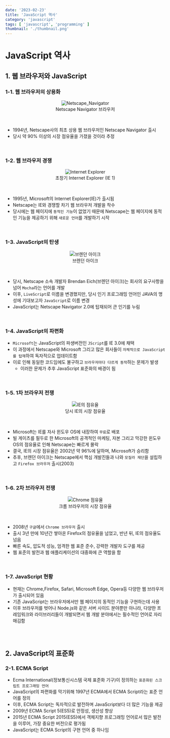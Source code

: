 ```yaml
---
date: '2023-02-23'
title: 'JavaScript 역사'
category: 'javascript'
tags: [ 'javascript', 'programming' ]
thumbnail: './thumbnail.png'
---
```


# JavaScript 역사

## 1. 웹 브라우저와 JavaScript

### 1-1. 웹 브라우저의 상용화

<p align="center">
  <img src="JS_Netscape_Navigator.jpg" alt="Netscape_Navigator"><br/>
  <span>Netscape Navigator 브라우저</span>
</p>

<br/>

- 1994년, Netscape사의 최초 상용 웹 브라우저인 Netscape Navigator 출시
- 당시 약 90% 이상의 시장 점유율을 가졌을 것이라 추정

<br>

### 1-2. 웹 브라우저 경쟁

<p align="center">
  <img src="JS_Internet_explorer.png" alt="Internet Explorer"><br/>
  <span>초창기 Internet Explorer (IE 1)</span>
</p>

<br/>

- 1995년, Microsoft의 Internet Explorer(IE)가 출시됨
- Netscape는 IE와 경쟁할 차기 웹 브라우저 개발을 착수
- 당시에는 웹 페이지에 `동적인 기능`이 없었기 때문에 Netscape는 웹 페이지에 동적인 기능을 제공하기 위해 `새로운 언어`를 개발하기 시작

<br>

### 1-3. JavaScript의 탄생

<p align="center">
  <img src="JS_Brendan_Eich.jpg" alt="브렌던 아이크"><br/>
  <span>브렌던 아이크</span>
</p>

<br/>

- 당시, Netscape 소속 개발자 Brendan Eich(브렌던 아이크)는 회사의 요구사항을 넘어 `Mocha`라는 언어를 개발
- 이후, `LiveScript`로 이름을 변경했지만, 당시 인기 프로그래밍 언어인 JAVA의 명성에 기대보고자 `JavaScript`로 이름 변경
- JavaScript는 Netscape Navigator 2.0에 탑재되어 큰 인기를 누림

<br>

### 1-4. JavaScript의 파편화

- `Microsoft`는 JavaScript의 파생버전인 `JScript`를 IE 3.0에 채택
- 이 과정에서 Netscape와 Microsoft 그리고 많은 회사들이 `자체적으로 JavaScript를 탑재`하여 독자적으로 업데이트함
- 이로 인해 동일한 코드임에도 불구하고 `브라우저마다 다르게 동작`하는 문제가 발생
    - 이러한 문제가 추후 JavaScript 표준화의 배경이 됨

<br>

### 1-5. 1차 브라우저 전쟁

<p align="center">
  <img src="JS_browser_war.jpg" alt="IE의 점유율"><br/>
  <span>당시 IE의 시장 점유율</span>
</p>

<br/>

- Microsoft는 IE를 자사 윈도우 OS에 내장하여 `무료`로 배포
- 빌 게이츠를 필두로 한 Microsoft의 공격적인 마케팅, 자본 그리고 막강한 윈도우 OS의 점유율로 인해 Netscape는 빠르게 몰락
- 결국, IE의 시장 점유율은 2002년 약 96%에 달하며, Microsoft가 승리함
- 추후, 브렌던 아이크는 Netscape에서 핵심 개발진들과 나와 `모질라 재단`을 설립하고 `Firefox 브라우저` 출시(2003)

<br>

### 1-6. 2차 브라우저 전쟁

<p align="center">
  <img src="JS_browser_war2.png" alt="Chrome 점유율"><br/>
  <span>크롬 브라우저의 시장 점유율</span>
</p>

<br/>

- 2008년 `구글`에서 `Chrome 브라우저` 출시
- 출시 3년 만에 10년간 쌓아온 Firefox의 점유율을 넘었고, 반년 뒤, IE의 점유율도 넘음
- 빠른 속도, 압도적 성능, 엄격한 웹 표준 준수, 강력한 개발자 도구를 제공
- 웹 표준의 발전과 웹 애플리케이션의 대중화에 큰 역할을 함

<br>

### 1-7. JavaScript 현황

- 현재는 Chrome,Firefox, Safari, Microsoft Edge, Opera등 다양한 웹 브라우저가 출시되어 있음
- 기존 JavaScript는 브라우저에서만 웹 페이지의 동적인 기능을 구현하는데 사용
- 이후 브라우저를 벗어나 Node.js와 같은 서버 사이드 분야뿐만 아니라, 다양한 프레임워크와 라이브러리들이 개발되면서 웹 개발 분야에서는 필수적인 언어로 자리매김함

<br>
<br>

## 2. JavaScript의 표준화

### 2-1. ECMA Script

- Ecma International(정보통신시스템 국제 표준화 기구)이 정의하는 `표준화된 스크립트 프로그래밍 언어`
- JavaScript의 파편화를 막기위해 1997년 ECMA에서 ECMA Script라는 표준 언어를 정의
- 이후, ECMA Script는 독자적으로 발전하며 JavaScript보다 더 많은 기능을 제공
- 2009년 ECMA Script 5(ES5)로 안정성, 생산성 향상
- 2015년 ECMA Script 2015(ES5)에서 객체지향 프로그래밍 언어로서 많은 발전을 이루어, 가장 중요한 버전으로 평가됨
- JavaScript는 ECMA Script의 구현 언어 중 하나임

[//]: # (---)

[//]: # ()

[//]: # (## Source)

[//]: # ()

[//]: # (- [<>]&#40;<>&#41;)

